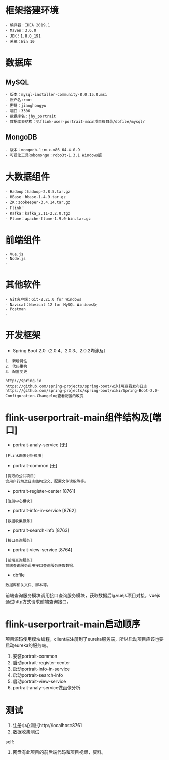 # 框架搭建环境
````
- 编译器：IDEA 2019.1
- Maven：3.6.0
- JDK：1.8.0_191
- 系统：Win 10
````
# 数据库
## MySQL
```
- 版本：mysql-installer-community-8.0.15.0.msi
- 账户名:root
- 密码：jianghongyu
- 端口：3306
- 数据库名：jhy_portrait
- 数据库表结构：见flink-user-portrait-main项目根目录/dbfile/mysql/
```

## MongoDB
```
- 版本：mongodb-linux-x86_64-4.0.9
- 可视化工具Robomongo：robo3t-1.3.1 Windows版
```

# 大数据组件
```
- Hadoop：hadoop-2.8.5.tar.gz
- HBase：hbase-1.4.9.tar.gz
- ZK：zookeeper-3.4.14.tar.gz
- Flink：
- Kafka：kafka_2.11-2.2.0.tgz
- Flume：apache-flume-1.9.0-bin.tar.gz
```

# 前端组件
```
- Vue.js
- Node.js
- 
```

# 其他软件
````
- Git客户端：Git-2.21.0 for Windows
- Navicat：Navicat 12 for MySQL Windows版
- Postman
- 
````


# 开发框架
- Spring Boot 2.0（2.0.4、2.0.3、2.0.2均涉及）
```
1. 新增特性
2. 代码重构
3. 配置变更
```
```
http://spring.io
https://github.com/spring-projects/spring-boot/wiki可查看发布日志
https://github.com/spring-projects/spring-boot/wiki/Spring-Boot-2.0-Configuration-Changelog查看配置的改变
```

# flink-userportrait-main组件结构及[端口]
- portrait-analy-service    [无]
```
[Flink画像分析模块]
```
- portrait-common           [无]
```
[提取的公共项目]
含用户行为及日志结构定义、配置文件读取等等。
```
- portrait-register-center  [8761]
```
[注册中心模块]
```
- portrait-info-in-service  [8762]
```
[数据收集服务]
```
- portrait-search-info      [8763]
```
[接口查询服务]
```
- portrait-view-service     [8764]
```
[前端查询服务]
前端查询服务调用接口查询服务获取数据。
```
- dbfile 
```
数据库相关文件、脚本等。
```
前端查询服务模块调用接口查询服务模块，获取数据后与vuejs项目对接，vuejs通过http方式请求前端查询接口。


# flink-userportrait-main启动顺序
项目源码使用模块编程，client端注册到了eureka服务端，所以启动项目应该也要启动eureka的服务端。
1. 安装portrait-common
2. 启动portrait-register-center
3. 启动portrait-info-in-service
4. 启动portrait-search-info
5. 启动portrait-view-service
6. portrait-analy-service做画像分析

# 测试
1. 注册中心测试http://localhost:8761
2. 数据收集测试

self:
1. 网盘有此项目的前后端代码和项目视频，资料。


